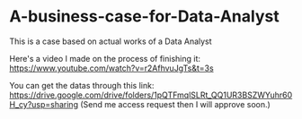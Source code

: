 # A-business-case-for-Data-Analyst

This is a case based on actual works of a Data Analyst

Here's a video I made on the process of finishing it: https://www.youtube.com/watch?v=r2AfhvuJgTs&t=3s

You can get the datas through this link: 
https://drive.google.com/drive/folders/1pQTFmqlSLRt_QQ1UR3BSZWYuhr60H_cy?usp=sharing 
(Send me access request then I will approve soon.)
